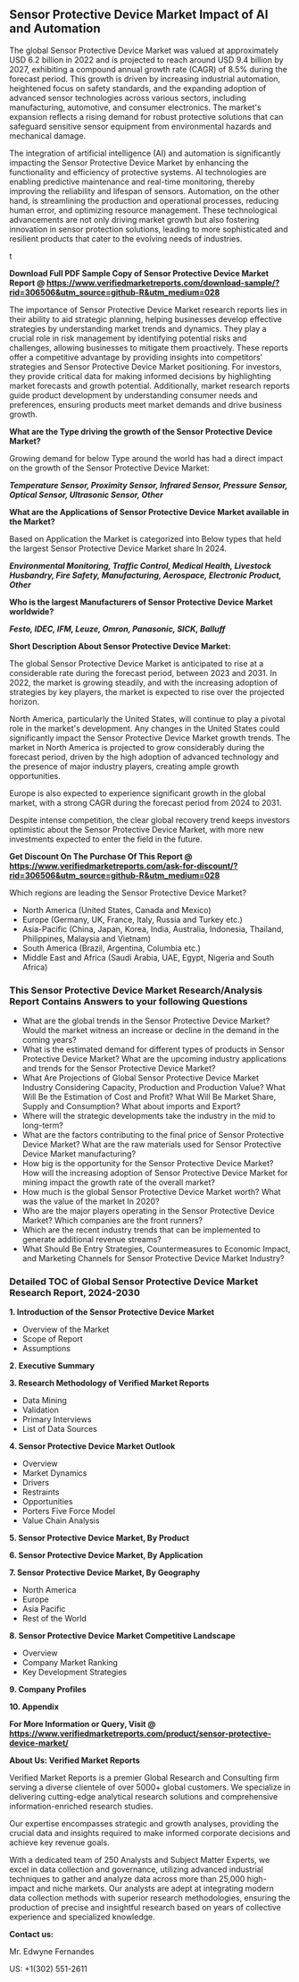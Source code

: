 <h2>Sensor Protective Device Market Impact of AI and Automation</h2><p>The global Sensor Protective Device Market was valued at approximately USD 6.2 billion in 2022 and is projected to reach around USD 9.4 billion by 2027, exhibiting a compound annual growth rate (CAGR) of 8.5% during the forecast period. This growth is driven by increasing industrial automation, heightened focus on safety standards, and the expanding adoption of advanced sensor technologies across various sectors, including manufacturing, automotive, and consumer electronics. The market's expansion reflects a rising demand for robust protective solutions that can safeguard sensitive sensor equipment from environmental hazards and mechanical damage.</p><p>The integration of artificial intelligence (AI) and automation is significantly impacting the Sensor Protective Device Market by enhancing the functionality and efficiency of protective systems. AI technologies are enabling predictive maintenance and real-time monitoring, thereby improving the reliability and lifespan of sensors. Automation, on the other hand, is streamlining the production and operational processes, reducing human error, and optimizing resource management. These technological advancements are not only driving market growth but also fostering innovation in sensor protection solutions, leading to more sophisticated and resilient products that cater to the evolving needs of industries.</p>t</p><p id="" class=""><strong>Download Full PDF Sample Copy of Sensor Protective Device Market Report @ <a href="https://www.verifiedmarketreports.com/download-sample/?rid=306506&utm_source=github-R&utm_medium=028" target="_blank">https://www.verifiedmarketreports.com/download-sample/?rid=306506&utm_source=github-R&utm_medium=028</a></strong></p><p>The importance of&nbsp;Sensor Protective Device Market research reports lies in their ability to aid strategic planning, helping businesses develop effective strategies by understanding market trends and dynamics. They play a crucial role in risk management by identifying potential risks and challenges, allowing businesses to mitigate them proactively. These reports offer a competitive advantage by providing insights into competitors' strategies and Sensor Protective Device Market positioning. For investors, they provide critical data for making informed decisions by highlighting market forecasts and growth potential. Additionally, market research reports guide product development by understanding consumer needs and preferences, ensuring products meet market demands and drive business growth.</p><p><strong>What are the&nbsp;Type driving the growth of the Sensor Protective Device Market?</strong></p><p id="" class="">Growing demand for below Type around the world has had a direct impact on the growth of the Sensor Protective Device Market:</p><em><strong>Temperature Sensor, Proximity Sensor, Infrared Sensor, Pressure Sensor, Optical Sensor, Ultrasonic Sensor, Other</strong></em></p><strong>What are the&nbsp;Applications&nbsp;of Sensor Protective Device Market available in the Market?</strong></p><p id="" class="">Based on Application the Market is categorized into Below types that held the largest Sensor Protective Device Market share In 2024.</p><em><strong>Environmental Monitoring, Traffic Control, Medical Health, Livestock Husbandry, Fire Safety, Manufacturing, Aerospace, Electronic Product, Other</strong></em></p><strong>Who is the largest Manufacturers of Sensor Protective Device Market worldwide?</strong></p><p><em><strong>Festo, IDEC, IFM, Leuze, Omron, Panasonic, SICK, Balluff</strong></em></p><p id="" class=""><strong>Short Description About Sensor Protective Device Market:</strong></p><p>The global Sensor Protective Device Market is anticipated to rise at a considerable rate during the forecast period, between 2023 and 2031. In 2022, the market is growing steadily, and with the increasing adoption of strategies by key players, the market is expected to rise over the projected horizon.</p><p>North America, particularly the United States, will continue to play a pivotal role in the market's development. Any changes in the United States could significantly impact the Sensor Protective Device Market growth trends. The market in North America is projected to grow considerably during the forecast period, driven by the high adoption of advanced technology and the presence of major industry players, creating ample growth opportunities.</p><p>Europe is also expected to experience significant growth in the global market, with a strong CAGR during the forecast period from 2024 to 2031.</p><p>Despite intense competition, the clear global recovery trend keeps investors optimistic about the Sensor Protective Device Market, with more new investments expected to enter the field in the future.</p><p id="" class=""><strong>Get Discount On The Purchase Of This Report @ <a href="https://www.verifiedmarketreports.com/ask-for-discount/?rid=306506&utm_source=github-R&utm_medium=028" target="_blank">https://www.verifiedmarketreports.com/ask-for-discount/?rid=306506&utm_source=github-R&utm_medium=028</a></strong></p>Which regions are leading the Sensor Protective Device Market?</p><ul><li>North America (United States, Canada and Mexico)</li><li>Europe (Germany, UK, France, Italy, Russia and Turkey etc.)</li><li>Asia-Pacific (China, Japan, Korea, India, Australia, Indonesia, Thailand, Philippines, Malaysia and Vietnam)</li><li>South America (Brazil, Argentina, Columbia etc.)</li><li>Middle East and Africa (Saudi Arabia, UAE, Egypt, Nigeria and South Africa)</li></ul><h3 id="" class="">This Sensor Protective Device Market Research/Analysis Report Contains Answers to your following Questions</h3><ul><li>What are the global trends in the Sensor Protective Device Market? Would the market witness an increase or decline in the demand in the coming years?</li><li>What is the estimated demand for different types of products in Sensor Protective Device Market? What are the upcoming industry applications and trends for the Sensor Protective Device Market?</li><li>What Are Projections of Global Sensor Protective Device Market Industry Considering Capacity, Production and Production Value? What Will Be the Estimation of Cost and Profit? What Will Be Market Share, Supply and Consumption? What about imports and Export?</li><li>Where will the strategic developments take the industry in the mid to long-term?</li><li>What are the factors contributing to the final price of Sensor Protective Device Market? What are the raw materials used for Sensor Protective Device Market manufacturing?</li><li>How big is the opportunity for the Sensor Protective Device Market? How will the increasing adoption of Sensor Protective Device Market for mining impact the growth rate of the overall market?</li><li>How much is the global Sensor Protective Device Market worth? What was the value of the market In 2020?</li><li>Who are the major players operating in the Sensor Protective Device Market? Which companies are the front runners?</li><li>Which are the recent industry trends that can be implemented to generate additional revenue streams?</li><li>What Should Be Entry Strategies, Countermeasures to Economic Impact, and Marketing Channels for Sensor Protective Device Market Industry?</li></ul><h3 id="" class="">Detailed TOC of Global Sensor Protective Device Market Research Report, 2024-2030</h3><p id="" class=""><strong>1. Introduction of the Sensor Protective Device Market</strong></p><ul><li>Overview of the Market</li><li>Scope of Report</li><li>Assumptions</li></ul><p id="" class=""><strong>2. Executive Summary</strong></p><p id="" class=""><strong>3. Research Methodology of Verified Market Reports</strong></p><ul><li>Data Mining</li><li>Validation</li><li>Primary Interviews</li><li>List of Data Sources</li></ul><p id="" class=""><strong>4. Sensor Protective Device Market Outlook</strong></p><ul><li>Overview</li><li>Market Dynamics</li><li>Drivers</li><li>Restraints</li><li>Opportunities</li><li>Porters Five Force Model</li><li>Value Chain Analysis</li></ul><p id="" class=""><strong>5. Sensor Protective Device Market, By Product</strong></p><p id="" class=""><strong>6. Sensor Protective Device Market, By Application</strong></p><p id="" class=""><strong>7. Sensor Protective Device Market, By Geography</strong></p><ul><li>North America</li><li>Europe</li><li>Asia Pacific</li><li>Rest of the World</li></ul><p id="" class=""><strong>8. Sensor Protective Device Market Competitive Landscape</strong></p><ul><li>Overview</li><li>Company Market Ranking</li><li>Key Development Strategies</li></ul><p id="" class=""><strong>9. Company Profiles</strong></p><p id="" class=""><strong>10. Appendix</strong></p><p id="" class=""><strong>For More Information or Query, Visit @ <a href="https://www.verifiedmarketreports.com/product/sensor-protective-device-market/" target="_blank">https://www.verifiedmarketreports.com/product/sensor-protective-device-market/</a></strong></p><p id="" class=""><strong>About Us: Verified Market Reports</strong></p><p id="" class="">Verified Market Reports is a premier Global Research and Consulting firm serving a diverse clientele of over 5000+ global customers. We specialize in delivering cutting-edge analytical research solutions and comprehensive information-enriched research studies.</p><p id="" class="">Our expertise encompasses strategic and growth analyses, providing the crucial data and insights required to make informed corporate decisions and achieve key revenue goals.</p><p id="" class="">With a dedicated team of 250 Analysts and Subject Matter Experts, we excel in data collection and governance, utilizing advanced industrial techniques to gather and analyze data across more than 25,000 high-impact and niche markets. Our analysts are adept at integrating modern data collection methods with superior research methodologies, ensuring the production of precise and insightful research based on years of collective experience and specialized knowledge.</p><p id="" class=""><strong>Contact us:</strong></p><p id="" class="">Mr. Edwyne Fernandes</p><p id="" class="">US: +1(302) 551-2611</p>
